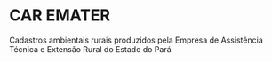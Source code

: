 # CAR EMATER
 Cadastros ambientais rurais produzidos pela Empresa de Assistência Técnica e Extensão Rural do Estado do Pará
